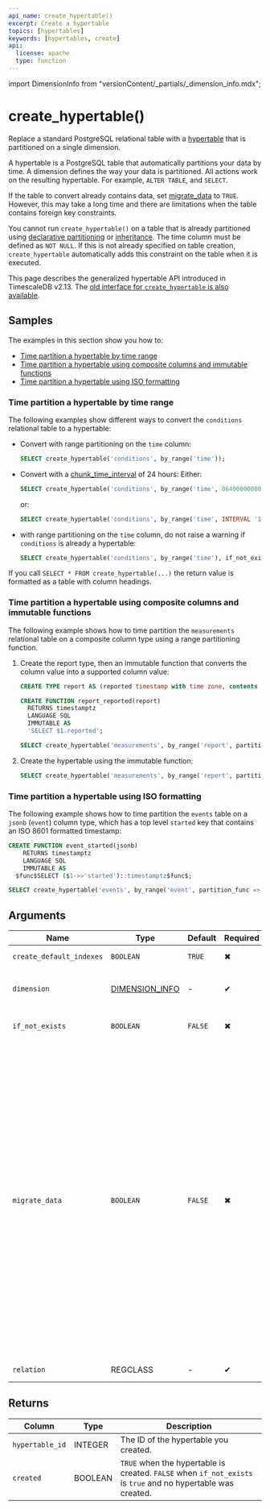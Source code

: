 ```yaml
---
api_name: create_hypertable()
excerpt: Create a hypertable
topics: [hypertables]
keywords: [hypertables, create]
api:
  license: apache
  type: function
---
```


import DimensionInfo from "versionContent/_partials/_dimension_info.mdx";

# create_hypertable()

Replace a standard PostgreSQL relational table with a [hypertable][hypertable-docs]
that is partitioned on a single dimension. 

A hypertable is a PostgreSQL table that automatically partitions your data by time. A dimension defines the way your 
data is partitioned.  All actions work on the resulting hypertable. For example, `ALTER TABLE`, and `SELECT`.

If the table to convert already contains data, set [migrate_data][migrate-data] to `TRUE`.
However, this may take a long time and there are limitations when the table contains foreign
key constraints.

You cannot run `create_hypertable()` on a table that is already partitioned using
[declarative partitioning][declarative-partitioning] or [inheritance][inheritance]. The time column must be defined 
as `NOT NULL`. If this is not already specified on table creation, `create_hypertable` automatically adds
this constraint on the table when it is executed.

This page describes the generalized hypertable API introduced in TimescaleDB v2.13.
The [old interface for `create_hypertable` is also available](/api/:currentVersion:/hypertable/create_hypertable_old/).

## Samples

The examples in this section show you how to:

- [Time partition a hypertable by time range][sample-time-range]
- [Time partition a hypertable using composite columns and immutable functions][sample-composite-columns]
- [Time partition a hypertable using ISO formatting][sample-iso-formatting]

### Time partition a hypertable by time range

The following examples show different ways to convert the `conditions` relational table to a
hypertable:

- Convert with range partitioning on the `time` column:

  ```sql
  SELECT create_hypertable('conditions', by_range('time'));
  ```

- Convert with a [chunk_time_interval][chunk_time_interval] of 24 hours:
  Either:
  ```sql
  SELECT create_hypertable('conditions', by_range('time', 86400000000));
  ```
  or:
  ```sql
  SELECT create_hypertable('conditions', by_range('time', INTERVAL '1 day'));
  ```

- with range partitioning on the `time` column, do not raise a warning if `conditions` is already a hypertable:

  ```sql
  SELECT create_hypertable('conditions', by_range('time'), if_not_exists => TRUE);
  ```

<Highlight type="note">

If you call `SELECT * FROM create_hypertable(...)` the return value is formatted as a table with column headings.

</Highlight>


### Time partition a hypertable using composite columns and immutable functions

The following example shows how to time partition the `measurements` relational table on a composite
column type using a range partitioning function.

1. Create the report type, then an immutable function that converts the column value into a supported column value:

    ```sql
    CREATE TYPE report AS (reported timestamp with time zone, contents jsonb);
    
    CREATE FUNCTION report_reported(report)
      RETURNS timestamptz
      LANGUAGE SQL
      IMMUTABLE AS
      'SELECT $1.reported';
    
    SELECT create_hypertable('measurements', by_range('report', partition_func => 'report_reported'));
    ```

1. Create the hypertable using the immutable function:
    ```sql
    SELECT create_hypertable('measurements', by_range('report', partition_func => 'report_reported'));
    ```

### Time partition a hypertable using ISO formatting

The following example shows how to time partition the `events` table on a `jsonb` (`event`) column
type, which has a top level `started` key that contains an ISO 8601 formatted timestamp:

```sql
CREATE FUNCTION event_started(jsonb)
    RETURNS timestamptz
    LANGUAGE SQL
    IMMUTABLE AS
  $func$SELECT ($1->>'started')::timestamptz$func$;

SELECT create_hypertable('events', by_range('event', partition_func => 'event_started'));
```

## Arguments

| Name        | Type             | Default | Required | Description                                                                                                                                                                                                                                                                                                                                                                                                                                                                                                                                                                                                                                                                                                                                                                                                                                                                                                                                                                                                                                                                                                                                                              |
|-------------|------------------|---------|-|--------------------------------------------------------------------------------------------------------------------------------------------------------------------------------------------------------------------------------------------------------------------------------------------------------------------------------------------------------------------------------------------------------------------------------------------------------------------------------------------------------------------------------------------------------------------------------------------------------------------------------------------------------------------------------------------------------------------------------------------------------------------------------------------------------------------------------------------------------------------------------------------------------------------------------------------------------------------------------------------------------------------------------------------------------------------------------------------------------------------------------------------------------------------------|
|`create_default_indexes`| `BOOLEAN`        | `TRUE`  | ✖ | Create default indexes on time/partitioning columns.                                                                                                                                                                                                                                                                                                                                                                                                                                                                                                                                                                                                                                                                                                                                                                                                                                                                                                                                                                                                                                                                                                                     |
|`dimension`| [DIMENSION_INFO][dimension-info] | -       | ✔ | To create a `_timescaledb_internal.dimension_info` instance to partition a hypertable, you call  [`by_range`][by-range] and [`by_hash`][by-hash].                                                                                                                                                                                                                                                                                                                                                                                                                                                                                                                                                                                                                                                                                                                                                                                                                                                                                                                                                                                                                        |      
|`if_not_exists` | `BOOLEAN`        | `FALSE` | ✖ | Set to `TRUE` to print a warning if `relation` is already a hypertable. By default, an exception is raised.                                                                                                                                                                                                                                                                                                                                                                                                                                                                                                                                                                                                                                                                                                                                                                                                                                                                                                                                                                                                                                                              |
|`migrate_data`| `BOOLEAN`        | `FALSE` | ✖ | Set to `TRUE` to migrate any existing data in `relation` in to chunks in the new hypertable. Depending on the amount data to be migrated, setting `migrate_data` can lock the table for a significant amount of time. If there are [foreign key constraints](https://docs.timescale.com/use-timescale/latest/schema-management/about-constraints/) to other tables in the data to be migrated, `create_hypertable()` can run into deadlock. A hypertable can contain foreign keys to normal SQL table columns, but the reverse is not allowed. `UNIQUE` and `PRIMARY` constraints must include the partitioning key. <br></br> Deadlock may happen when concurrent transactions simultaneously try to insert data into tables that are referenced in the foreign key constraints, and into the converting table itself. To avoid deadlock, manually obtain a [SHARE ROW EXCLUSIVE](https://www.postgresql.org/docs/current/sql-lock.html) lock on the referenced tables before you call `create_hypertable` in the same transaction. <br></br> If you leave `migrate_data` set to the default, non-empty tables generate an error when you call `create_hypertable`. |
|`relation`| REGCLASS         | -       | ✔ | Identifier of the table to convert to a hypertable.                                                                                                                                                                                                                                                                                                                                                                                                                                                                                                                                                                                                                                                                                                                                                                                                                                                                                                                                                                                                                                                                                                                      |


<DimensionInfo />

## Returns

|Column|Type| Description                                                                                                 |
|-|-|-------------------------------------------------------------------------------------------------------------|
|`hypertable_id`|INTEGER| The ID of the hypertable you created.                                                                   |
|`created`|BOOLEAN| `TRUE` when the hypertable is created. `FALSE` when `if_not_exists` is `true` and no hypertable was created. |



[create_distributed_hypertable]: /api/:currentVersion:/distributed-hypertables/create_distributed_hypertable
[hash-partitions]: /use-timescale/:currentVersion:/hypertables/about-hypertables/#hypertable-partitioning
[hypertable-docs]: /use-timescale/:currentVersion:/hypertables/
[declarative-partitioning]: https://www.postgresql.org/docs/current/ddl-partitioning.html#DDL-PARTITIONING-DECLARATIVE
[inheritance]: https://www.postgresql.org/docs/current/ddl-partitioning.html#DDL-PARTITIONING-USING-INHERITANCE
[migrate-data]: /api/:currentVersion:/hypertable/create_hypertable/#arguments
[dimension-info]: /api/:currentVersion:/hypertable/create_hypertable/#dimension-info
[chunk_time_interval]: /api/:currentVersion:/hypertable/set_chunk_time_interval/
[about-constraints]: /use-timescale/:currentVersion:/schema-management/about-constraints
[share-row-exclusive]: https://www.postgresql.org/docs/current/sql-lock.html
[by-range]: /api/:currentVersion:/hypertable/create_hypertable/#by_range
[by-hash]: /api/:currentVersion:/hypertable/create_hypertable/#by_hash
[sample-time-range]: /api/:currentVersion:/hypertable/create_hypertable/#time-partition-a-hypertable-by-time-range
[sample-composite-columns]: /api/:currentVersion:/hypertable/create_hypertable/#time-partition-a-hypertable-using-composite-columns-and-immutable-functions
[sample-iso-formatting]: /api/:currentVersion:/hypertable/create_hypertable/#time-partition-a-hypertable-using-iso-formatting
